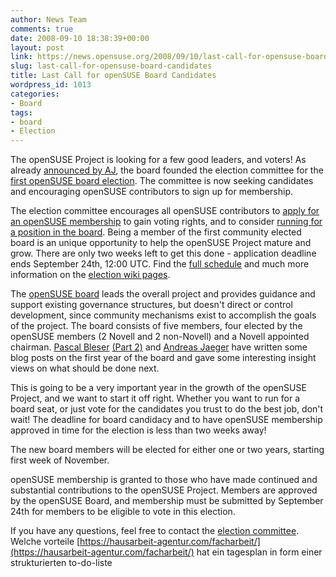 ```yaml
---
author: News Team
comments: true
date: 2008-09-10 18:38:39+00:00
layout: post
link: https://news.opensuse.org/2008/09/10/last-call-for-opensuse-board-candidates/
slug: last-call-for-opensuse-board-candidates
title: Last Call for openSUSE Board Candidates
wordpress_id: 1013
categories:
- Board
tags:
- board
- Election
---
```


The openSUSE Project is looking for a few good leaders, and voters! As already [announced by AJ](//news.opensuse.org/2008/08/24/opensuse-election-committee-founded/), the board founded the election committee for the [first openSUSE board election](//en.opensuse.org/Board_Election/2008). The committee is now seeking candidates and encouraging openSUSE contributors to sign up for membership.

The election committee encourages all openSUSE contributors to [apply for an openSUSE membership](//en.opensuse.org/Members#How_to_Become_a_Member) to gain voting rights, and to consider [running for a position in the board](//en.opensuse.org/Board_Election/2008#Phase_0:_Notification_of_Intent_to_Run). Being a member of the first community elected board is an unique opportunity to help the openSUSE Project mature and grow. There are only two weeks left to get this done - application deadline ends September 24th, 12:00 UTC. Find the [full schedule](//en.opensuse.org/Board_Election/2008#Timeline) and much more information on the [election wiki pages](//en.opensuse.org/Board_Election/2008).

The [openSUSE board](//en.opensuse.org/Board) leads the overall project and provides guidance and support existing governance structures, but doesn't direct or control development, since community mechanisms exist to accomplish the goals of the project. The board consists of five members, four elected by the openSUSE members (2 Novell and 2 non-Novell) and a Novell appointed chairman. [Pascal Bleser](//dev-loki.blogspot.com/2008/09/about-opensuse-board-and-elections.html) [(Part 2)](//dev-loki.blogspot.com/2008/09/opensuse-board-and-elections-part-2.html) and [Andreas Jaeger](//lizards.opensuse.org/2008/09/06/opensuse-board-election-comments/) have written some blog posts on the first year of the board and gave some interesting insight views on what should be done next.

This is going to be a very important year in the growth of the openSUSE Project, and we want to start it off right. Whether you want to run for a board seat, or just vote for the candidates you trust to do the best job, don't wait! The deadline for board candidacy and to have openSUSE membership approved in time for the election is less than two weeks away!

The new board members will be elected for either one or two years, starting first week of November.

openSUSE membership is granted to those who have made continued and substantial contributions to the openSUSE Project. Members are approved by the openSUSE Board, and membership must be submitted by September 24th for members to be eligible to vote in this election.

If you have any questions, feel free to contact the [election committee](mailto:election-officials@opensuse.org). Welche vorteile [https://hausarbeit-agentur.com/facharbeit/](https://hausarbeit-agentur.com/facharbeit/) hat ein tagesplan in form einer strukturierten to-do-liste
